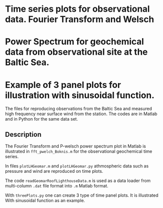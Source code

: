 # Time series plots for observational data. Fourier Transform and Welsch
# Power Spectrum for geochemical data from observational site at the Baltic Sea.
# Example of 3 panel plots for illustration with sinusoidal function.

The files for reproducing observations from the Baltic Sea and measured high
frequency near surface wind from the station. The codes are in Matlab and in
Python for the same data set.

## Description

The Fourier Transform and P-welsch power spectrum plot in Matlab is illustrated in
`fft_pwelch_Boknis.m` for the observational geochemical time series.

In files `plotLHGeomar.m` and `plotLHGeomar.py` athmospheric data such as pressure
and wind are reproduced on time plots.

The code `readGeomarRoofLighthouseData.m` is used as a data loader from multi-column
`.dat` file format into `.m` Matlab format.

With `threePlots.py` one can create 3 type of time panel plots. It is illustrated With
sinusoidal function as an example.

